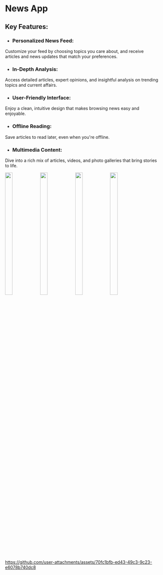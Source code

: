 # News App
## Key Features:

- ### Personalized News Feed: 
Customize your feed by choosing topics you care about, and receive articles and news updates that match your preferences.
- ### In-Depth Analysis: 
Access detailed articles, expert opinions, and insightful analysis on trending topics and current affairs.
- ### User-Friendly Interface: 
Enjoy a clean, intuitive design that makes browsing news easy and enjoyable.
- ### Offline Reading: 
Save articles to read later, even when you're offline.
- ### Multimedia Content: 
Dive into a rich mix of articles, videos, and photo galleries that bring stories to life.

<img src="https://github.com/user-attachments/assets/d0b5215b-fb01-4adc-8ba6-48cfc36a931b" height=32% width=22%>
<img src="https://github.com/user-attachments/assets/08568dca-eb11-4190-8dc3-fa31b374979d" height=32% width=22%>
<img src="https://github.com/user-attachments/assets/e1d59f6c-851f-47f1-bcb2-95468288a19b" height=32% width=22%>
<img src="https://github.com/user-attachments/assets/ea3f9e20-4c0d-49ec-952c-b79e314249ab" height=32% width=22%>


https://github.com/user-attachments/assets/70fc1bfb-ed43-49c3-9c23-e6078b740dc8




